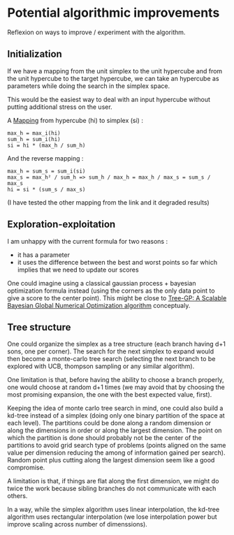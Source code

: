 # Potential algorithmic improvements

Reflexion on ways to improve / experiment with the algorithm.

## Initialization

If we have a mapping from the unit simplex to the unit hypercube and from the unit hypercube to the target hypercube, we can take an hypercube as parameters while doing the search in the simplex space.

This would be the easiest way to deal with an input hypercube without putting additional stress on the user.

A [Mapping](https://math.stackexchange.com/a/385071/495073) from hypercube (hi) to simplex (si) :

```
max_h = max_i(hi)
sum_h = sum_i(hi)
si = hi * (max_h / sum_h)
```

And the reverse mapping :

```
max_h = sum_s = sum_i(si)
max_s = max_h² / sum_h => sum_h / max_h = max_h / max_s = sum_s / max_s
hi = si * (sum_s / max_s)
```

(I have tested the other mapping from the link and it degraded results)

## Exploration-exploitation

I am unhappy with the current formula for two reasons :

- it has a parameter
- it uses the difference between the best and worst points so far which implies that we need to update our scores

One could imagine using a classical gaussian process + bayesian optimization formula instead (using the corners as the only data point to give a score to the center point).
This might be close to [Tree-GP: A Scalable Bayesian Global Numerical Optimization algorithm](https://dspace.library.uu.nl/bitstream/handle/1874/307362/paper.pdf?sequence=1) conceptualy.

## Tree structure

One could organize the simplex as a tree structure (each branch having d+1 sons, one per corner).
The search for the next simplex to expand would then become a monte-carlo tree search (selecting the next branch to be explored with UCB, thompson sampling or any similar algorithm).

One limitation is that, before having the ability to choose a branch properly, one would choose at random d+1 times (we may avoid that by choosing the most promising expansion, the one with the best expected value, first).

Keeping the idea of monte carlo tree search in mind, one could also build a kd-tree instead of a simplex (doing only one binary partition of the space at each level).
The partitions could be done along a random dimension or along the dimensions in order or along the largest dimension.
The point on which the partition is done should probably not be the center of the partitions to avoid grid search type of problems (points aligned on the same value per dimension reducing the among of information gained per search).
Random point plus cutting along the largest dimension seem like a good compromise.

A limitation is that, if things are flat along the first dimension, we might do twice the work because sibling branches do not communicate with each others.

In a way, while the simplex algorithm uses linear interpolation, the kd-tree algorithm uses rectangular interpolation (we lose interpolation power but improve scaling across number of dimenssions).
